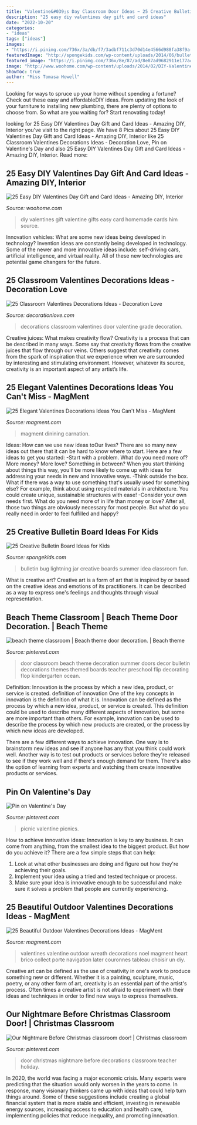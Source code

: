 ```yaml
---
title: "Valentine&#039;s Day Classroom Door Ideas ~ 25 Creative Bulletin Board Ideas For Kids"
description: "25 easy diy valentines day gift and card ideas"
date: "2022-10-20"
categories:
- "ideas"
tags: ["ideas"]
images:
- "https://i.pinimg.com/736x/3a/db/f7/3adbf711c3d70d14e4566d988fa38f9a--christmas-classroom-door-elementary-education.jpg"
featuredImage: "http://spongekids.com/wp-content/uploads/2014/06/bulletin-board-ideas/3-lightning-bug-jar-bulletin-board.jpg"
featured_image: "https://i.pinimg.com/736x/8e/87/ad/8e87ad9682911e177a406a98e2482b83.jpg"
image: "http://www.woohome.com/wp-content/uploads/2014/02/DIY-Valentine-s-day-gifts-cards-12.jpg"
ShowToc: true
author: "Miss Tomasa Howell"
---
```



Looking for ways to spruce up your home without spending a fortune? Check out these easy and affordableDIY ideas. From updating the look of your furniture to installing new plumbing, there are plenty of options to choose from. So what are you waiting for? Start renovating today!

	

		
looking for 25 Easy DIY Valentines Day Gift and Card Ideas - Amazing DIY, Interior you've visit to the right page. We have 8 Pics about 25 Easy DIY Valentines Day Gift and Card Ideas - Amazing DIY, Interior like 25 Classroom Valentines Decorations Ideas - Decoration Love, Pin on Valentine&#039;s Day and also 25 Easy DIY Valentines Day Gift and Card Ideas - Amazing DIY, Interior. Read more:
		
    
## 25 Easy DIY Valentines Day Gift And Card Ideas - Amazing DIY, Interior

<img loading=lazy src="http://www.woohome.com/wp-content/uploads/2014/02/DIY-Valentine-s-day-gifts-cards-12.jpg" onerror="this.onerror=null;this.src='https://tse3.mm.bing.net/th?id=OIP.C0CFA9iDbvPnx2VPY7zLiwHaJ4&amp;pid=15.1';" alt="25 Easy DIY Valentines Day Gift and Card Ideas - Amazing DIY, Interior">

_Source: woohome.com_

>diy valentines gift valentine gifts easy card homemade cards him source. 

	

Innovation vehicles: What are some new ideas being developed in technology?
Invention ideas are constantly being developed in technology. Some of the newer and more innovative ideas include: self-driving cars, artificial intelligence, and virtual reality. All of these new technologies are potential game changers for the future.

    
## 25 Classroom Valentines Decorations Ideas - Decoration Love

<img loading=lazy src="http://www.decorationlove.com/wp-content/uploads/2016/11/First-Grade-Valentine-Door-Decorations.jpg" onerror="this.onerror=null;this.src='https://tse4.mm.bing.net/th?id=OIP.2yMplQnIsKqf1sHedIBJcgAAAA&amp;pid=15.1';" alt="25 Classroom Valentines Decorations Ideas - Decoration Love">

_Source: decorationlove.com_

>decorations classroom valentines door valentine grade decoration. 

	

Creative juices: What makes creativity flow?
Creativity is a process that can be described in many ways. Some say that creativity flows from the creative juices that flow through our veins. Others suggest that creativity comes from the spark of inspiration that we experience when we are surrounded by interesting and stimulating environment. However, whatever its source, creativity is an important aspect of any artist’s life.

    
## 25 Elegant Valentines Decorations Ideas You Can&#039;t Miss - MagMent

<img loading=lazy src="http://magment.com/wp-content/uploads/2016/11/Valentines-Day-Wedding-Centerpiece.jpg" onerror="this.onerror=null;this.src='https://tse3.mm.bing.net/th?id=OIP.9wWqkp_qQ0GZ4KLQv8xSSQHaLH&amp;pid=15.1';" alt="25 Elegant Valentines Decorations Ideas You Can&#039;t Miss - MagMent">

_Source: magment.com_

>magment dinining carnation. 

	

Ideas: How can we use new ideas toOur lives?
There are so many new ideas out there that it can be hard to know where to start. Here are a few ideas to get you started: 
-Start with a problem. What do you need more of? More money? More love? Something in between? When you start thinking about things this way, you'll be more likely to come up with ideas for addressing your needs in new and innovative ways. 
-Think outside the box. What if there was a way to use something that's usually used for something else? For example, think about using recycled materials in architecture. You could create unique, sustainable structures with ease! 
-Consider your own needs first. What do you need more of in life than money or love? After all, those two things are obviously necessary for most people. But what do you really need in order to feel fulfilled and happy?

    
## 25 Creative Bulletin Board Ideas For Kids

<img loading=lazy src="http://spongekids.com/wp-content/uploads/2014/06/bulletin-board-ideas/3-lightning-bug-jar-bulletin-board.jpg" onerror="this.onerror=null;this.src='https://tse2.mm.bing.net/th?id=OIP.mvzukYWXKAWcHME_s8BcAwHaJ6&amp;pid=15.1';" alt="25 Creative Bulletin Board Ideas for Kids">

_Source: spongekids.com_

>bulletin bug lightning jar creative boards summer idea classroom fun. 

	

What is creative art?
Creative art is a form of art that is inspired by or based on the creative ideas and emotions of its practitioners. It can be described as a way to express one's feelings and thoughts through visual representation.

    
## Beach Theme Classroom | Beach Theme Door Decoration. | Beach Theme

<img loading=lazy src="https://i.pinimg.com/736x/8e/87/ad/8e87ad9682911e177a406a98e2482b83.jpg" onerror="this.onerror=null;this.src='https://tse1.mm.bing.net/th?id=OIP.Q_-U-DaroJxY5liXeU18kAHaJ3&amp;pid=15.1';" alt="beach theme classroom | Beach theme door decoration. | Beach theme">

_Source: pinterest.com_

>door classroom beach theme decoration summer doors decor bulletin decorations themes themed boards teacher preschool flip decorating flop kindergarten ocean. 

	

Definition: Innovation is the process by which a new idea, product, or service is created.
definition of innovation
One of the key concepts in innovation is the definition of what it is. Innovation can be defined as the process by which a new idea, product, or service is created. This definition could be used to describe many different aspects of innovation, but some are more important than others. For example, innovation can be used to describe the process by which new products are created, or the process by which new ideas are developed.

There are a few different ways to achieve innovation. One way is to brainstorm new ideas and see if anyone has any that you think could work well. Another way is to test out products or services before they're released to see if they work well and if there's enough demand for them. There's also the option of learning from experts and watching them create innovative products or services.

    
## Pin On Valentine&#039;s Day

<img loading=lazy src="https://i.pinimg.com/736x/17/16/02/17160225471ffd2f13a2af45c917e9ef--picnic-ideas-picnics.jpg" onerror="this.onerror=null;this.src='https://tse1.mm.bing.net/th?id=OIP.TO55nCOCk0aUc-1V1sEWXQHaFj&amp;pid=15.1';" alt="Pin on Valentine&#039;s Day">

_Source: pinterest.com_

>picnic valentine picnics. 

	

How to achieve innovative ideas:
Innovation is key to any business. It can come from anything, from the smallest idea to the biggest product. But how do you achieve it? There are a few simple steps that can help:
1. Look at what other businesses are doing and figure out how they're achieving their goals.
2. Implement your idea using a tried and tested technique or process.
3. Make sure your idea is innovative enough to be successful and make sure it solves a problem that people are currently experiencing.

    
## 25 Beautiful Outdoor Valentines Decorations Ideas - MagMent

<img loading=lazy src="https://www.magment.com/wp-content/uploads/2016/11/Valentines-Day-Heart-Wreath-Craft.jpg" onerror="this.onerror=null;this.src='https://tse2.mm.bing.net/th?id=OIP.eSgR030BCL2EB9iWWe5V5QHaJ4&amp;pid=15.1';" alt="25 Beautiful Outdoor Valentines Decorations Ideas - MagMent">

_Source: magment.com_

>valentines valentine outdoor wreath decorations noel magment heart brico collect porte navigation later couronnes tableau choisir un diy. 

	

Creative art can be defined as the use of creativity in one's work to produce something new or different. Whether it is a painting, sculpture, music, poetry, or any other form of art, creativity is an essential part of the artist's process. Often times a creative artist is not afraid to experiment with their ideas and techniques in order to find new ways to express themselves.

    
## Our Nightmare Before Christmas Classroom Door! | Christmas Classroom

<img loading=lazy src="https://i.pinimg.com/736x/3a/db/f7/3adbf711c3d70d14e4566d988fa38f9a--christmas-classroom-door-elementary-education.jpg" onerror="this.onerror=null;this.src='https://tse3.mm.bing.net/th?id=OIP.2OZQWROqhj8aIc36K2A7ywAAAA&amp;pid=15.1';" alt="Our Nightmare Before Christmas classroom door! | Christmas classroom">

_Source: pinterest.com_

>door christmas nightmare before decorations classroom teacher holiday. 

	

In 2020, the world was facing a major economic crisis. Many experts were predicting that the situation would only worsen in the years to come. In response, many visionary thinkers came up with ideas that could help turn things around. Some of these suggestions include creating a global financial system that is more stable and efficient, investing in renewable energy sources, increasing access to education and health care, implementing policies that reduce inequality, and promoting innovation.

